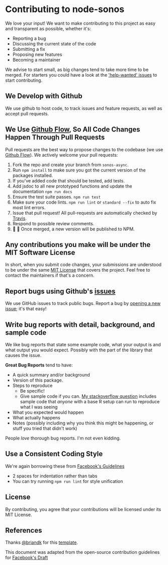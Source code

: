 # Contributing to node-sonos

We love your input! We want to make contributing to this project as easy and transparent as possible, whether it's:

- Reporting a bug
- Discussing the current state of the code
- Submitting a fix
- Proposing new features
- Becoming a maintainer

We advise to start small, as big changes tend to take more time to be merged. For starters you could have a look at the ['help-wanted' issues](https://github.com/bencevans/node-sonos/labels/help-wanted) to start contributing.

## We Develop with Github

We use github to host code, to track issues and feature requests, as well as accept pull requests.

## We Use [Github Flow](https://guides.github.com/introduction/flow/index.html), So All Code Changes Happen Through Pull Requests

Pull requests are the best way to propose changes to the codebase (we use [Github Flow](https://guides.github.com/introduction/flow/index.html)). We actively welcome your pull requests:

1. Fork the repo and create your branch from `sonos-async`.
2. Run `npm install` to make sure you got the current version of the packages installed.
3. If you've added code that should be tested, add tests.
4. Add jsdoc to all new prototyped functions and update the documentation `npm run docs`
5. Ensure the test suite passes. `npm run test`
6. Make sure your code lints. `npm run lint` or `standard --fix` to auto fix most lint errors.
7. Issue that pull request! All pull-requests are automatically checked by [Travis](https://travis-ci.org/bencevans/node-sonos/pull_requests).
8. Respond to possible review comments.
9. :tada: :confetti_ball: Once merged, a new version will be published to NPM.

## Any contributions you make will be under the MIT Software License

In short, when you submit code changes, your submissions are understood to be under the same [MIT License](http://choosealicense.com/licenses/mit/) that covers the project. Feel free to contact the maintainers if that's a concern.

## Report bugs using Github's [issues](https://github.com/bencevans/node-sonos/issues)

We use GitHub issues to track public bugs. Report a bug by [opening a new issue](https://github.com/bencevans/node-sonos/issues/new); it's that easy!

## Write bug reports with detail, background, and sample code

We like bug reports that state some example code, what your output is and what output you would expect. Possibly with the part of the library that causes the issue.

**Great Bug Reports** tend to have:

- A quick summary and/or background
- Version of this package.
- Steps to reproduce
  - Be specific!
  - Give sample code if you can. [My stackoverflow question](http://stackoverflow.com/q/12488905/180626) includes sample code that *anyone* with a base R setup can run to reproduce what I was seeing
- What you expected would happen
- What actually happens
- Notes (possibly including why you think this might be happening, or stuff you tried that didn't work)

People *love* thorough bug reports. I'm not even kidding.

## Use a Consistent Coding Style

We're again borrowing these from [Facebook's Guidelines](https://github.com/facebook/draft-js/blob/a9316a723f9e918afde44dea68b5f9f39b7d9b00/CONTRIBUTING.md)

- 2 spaces for indentation rather than tabs
- You can try running `npm run lint` for style unification

## License

By contributing, you agree that your contributions will be licensed under its MIT License.

## References

Thanks [@briandk](https://github.com/briandk) for this [template](https://gist.github.com/briandk/3d2e8b3ec8daf5a27a62).

This document was adapted from the open-source contribution guidelines for [Facebook's Draft](https://github.com/facebook/draft-js/blob/a9316a723f9e918afde44dea68b5f9f39b7d9b00/CONTRIBUTING.md)
